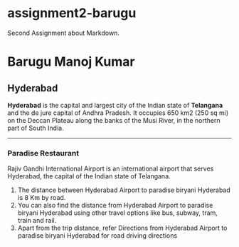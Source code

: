 # assignment2-barugu
Second Assignment about Markdown.
# Barugu Manoj Kumar
## Hyderabad

**Hyderabad** is the capital and largest city of the Indian state of **Telangana** and the de jure capital of Andhra Pradesh. It occupies 650 km2 (250 sq mi) on the Deccan Plateau along the banks of the Musi River, in the northern part of South India.

***

### Paradise Restaurant

Rajiv Gandhi International Airport is an international airport that serves Hyderabad, the capital of the Indian state of Telangana.

1. The distance between Hyderabad Airport to paradise biryani Hyderabad is 8 Km by road. 
2. You can also find the distance from Hyderabad Airport to paradise biryani Hyderabad using other travel options like bus, subway, tram, train and rail.
3. Apart from the trip distance, refer Directions from Hyderabad Airport to paradise biryani Hyderabad for road driving directions